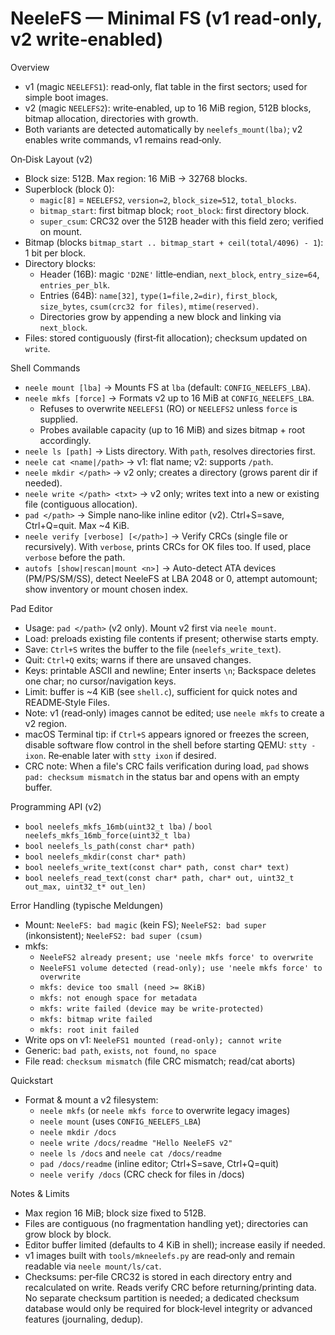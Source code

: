 # NeeleFS — Minimal FS (v1 read‑only, v2 write‑enabled)

Overview
- v1 (magic `NEELEFS1`): read‑only, flat table in the first sectors; used for simple boot images.
- v2 (magic `NEELEFS2`): write‑enabled, up to 16 MiB region, 512B blocks, bitmap allocation, directories with growth.
- Both variants are detected automatically by `neelefs_mount(lba)`; v2 enables write commands, v1 remains read‑only.

On‑Disk Layout (v2)
- Block size: 512B. Max region: 16 MiB → 32768 blocks.
- Superblock (block 0):
  - `magic[8]` = `NEELEFS2`, `version=2`, `block_size=512`, `total_blocks`.
  - `bitmap_start`: first bitmap block; `root_block`: first directory block.
  - `super_csum`: CRC32 over the 512B header with this field zero; verified on mount.
- Bitmap (blocks `bitmap_start .. bitmap_start + ceil(total/4096) - 1`): 1 bit per block.
- Directory blocks:
  - Header (16B): magic `'D2NE'` little‑endian, `next_block`, `entry_size=64`, `entries_per_blk`.
  - Entries (64B): `name[32]`, `type(1=file,2=dir)`, `first_block`, `size_bytes`, `csum(crc32 for files)`, `mtime(reserved)`.
  - Directories grow by appending a new block and linking via `next_block`.
- Files: stored contiguously (first‑fit allocation); checksum updated on `write`.

Shell Commands
- `neele mount [lba]`        → Mounts FS at `lba` (default: `CONFIG_NEELEFS_LBA`).
- `neele mkfs [force]`        → Formats v2 up to 16 MiB at `CONFIG_NEELEFS_LBA`.
  - Refuses to overwrite `NEELEFS1` (RO) or `NEELEFS2` unless `force` is supplied.
  - Probes available capacity (up to 16 MiB) and sizes bitmap + root accordingly.
- `neele ls [path]`           → Lists directory. With `path`, resolves directories first.
- `neele cat <name|/path>`    → v1: flat name; v2: supports `/path`.
- `neele mkdir </path>`       → v2 only; creates a directory (grows parent dir if needed).
- `neele write </path> <txt>` → v2 only; writes text into a new or existing file (contiguous allocation).
- `pad </path>`               → Simple nano‑like inline editor (v2). Ctrl+S=save, Ctrl+Q=quit. Max ~4 KiB.
- `neele verify [verbose] [</path>]` → Verify CRCs (single file or recursively). With `verbose`, prints CRCs for OK files too. If used, place `verbose` before the path.
- `autofs [show|rescan|mount <n>]` → Auto-detect ATA devices (PM/PS/SM/SS), detect NeeleFS at LBA 2048 or 0, attempt automount; show inventory or mount chosen index.

Pad Editor
- Usage: `pad </path>` (v2 only). Mount v2 first via `neele mount`.
- Load: preloads existing file contents if present; otherwise starts empty.
- Save: `Ctrl+S` writes the buffer to the file (`neelefs_write_text`).
- Quit: `Ctrl+Q` exits; warns if there are unsaved changes.
- Keys: printable ASCII and newline; Enter inserts `\n`; Backspace deletes one char; no cursor/navigation keys.
- Limit: buffer is ~4 KiB (see `shell.c`), sufficient for quick notes and README‑Style Files.
- Note: v1 (read‑only) images cannot be edited; use `neele mkfs` to create a v2 region.
- macOS Terminal tip: if `Ctrl+S` appears ignored or freezes the screen,
  disable software flow control in the shell before starting QEMU: `stty -ixon`.
  Re‑enable later with `stty ixon` if desired.
- CRC note: When a file's CRC fails verification during load, `pad` shows
  `pad: checksum mismatch` in the status bar and opens with an empty buffer.

Programming API (v2)
- `bool neelefs_mkfs_16mb(uint32_t lba)` / `bool neelefs_mkfs_16mb_force(uint32_t lba)`
- `bool neelefs_ls_path(const char* path)`
- `bool neelefs_mkdir(const char* path)`
- `bool neelefs_write_text(const char* path, const char* text)`
- `bool neelefs_read_text(const char* path, char* out, uint32_t out_max, uint32_t* out_len)`

Error Handling (typische Meldungen)
- Mount: `NeeleFS: bad magic` (kein FS); `NeeleFS2: bad super` (inkonsistent); `NeeleFS2: bad super (csum)`
- mkfs:
  - `NeeleFS2 already present; use 'neele mkfs force' to overwrite`
  - `NeeleFS1 volume detected (read-only); use 'neele mkfs force' to overwrite`
  - `mkfs: device too small (need >= 8KiB)`
  - `mkfs: not enough space for metadata`
  - `mkfs: write failed (device may be write-protected)`
  - `mkfs: bitmap write failed`
  - `mkfs: root init failed`
- Write ops on v1: `NeeleFS1 mounted (read-only); cannot write`
- Generic: `bad path`, `exists`, `not found`, `no space`
- File read: `checksum mismatch` (file CRC mismatch; read/cat aborts)

Quickstart
- Format & mount a v2 filesystem:
  - `neele mkfs`            (or `neele mkfs force` to overwrite legacy images)
  - `neele mount`           (uses `CONFIG_NEELEFS_LBA`)
  - `neele mkdir /docs`
  - `neele write /docs/readme "Hello NeeleFS v2"`
  - `neele ls /docs` and `neele cat /docs/readme`
  - `pad /docs/readme`      (inline editor; Ctrl+S=save, Ctrl+Q=quit)
  - `neele verify /docs`    (CRC check for files in /docs)

Notes & Limits
- Max region 16 MiB; block size fixed to 512B.
- Files are contiguous (no fragmentation handling yet); directories can grow block by block.
- Editor buffer limited (defaults to 4 KiB in shell); increase easily if needed.
- v1 images built with `tools/mkneelefs.py` are read‑only and remain readable via `neele mount/ls/cat`.
- Checksums: per‑file CRC32 is stored in each directory entry and recalculated on write. Reads verify CRC
  before returning/printing data. No separate checksum partition is needed; a dedicated checksum database would
  only be required for block‑level integrity or advanced features (journaling, dedup).
